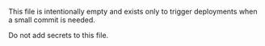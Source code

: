 This file is intentionally empty and exists only to trigger deployments when a small commit is needed.

Do not add secrets to this file.
